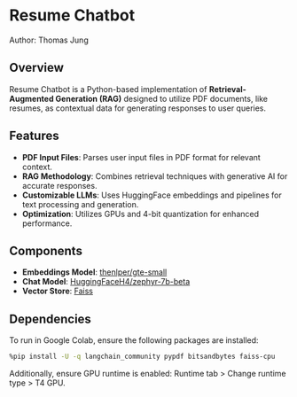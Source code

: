 # Resume Chatbot

Author: Thomas Jung

## Overview
Resume Chatbot is a Python-based implementation of **Retrieval-Augmented Generation (RAG)** designed to utilize PDF documents, like resumes, as contextual data for generating responses to user queries.

## Features
- **PDF Input Files**: Parses user input files in PDF format for relevant context.
- **RAG Methodology**: Combines retrieval techniques with generative AI for accurate responses.
- **Customizable LLMs**: Uses HuggingFace embeddings and pipelines for text processing and generation.
- **Optimization**: Utilizes GPUs and 4-bit quantization for enhanced performance.

## Components
- **Embeddings Model**: [thenlper/gte-small](https://huggingface.co/thenlper/gte-small)
- **Chat Model**: [HuggingFaceH4/zephyr-7b-beta](https://huggingface.co/HuggingFaceH4/zephyr-7b-beta)
- **Vector Store**: [Faiss](https://github.com/facebookresearch/faiss)

## Dependencies
To run in Google Colab, ensure the following packages are installed:
```bash
%pip install -U -q langchain_community pypdf bitsandbytes faiss-cpu
```
Additionally, ensure GPU runtime is enabled: Runtime tab > Change runtime type > T4 GPU.
